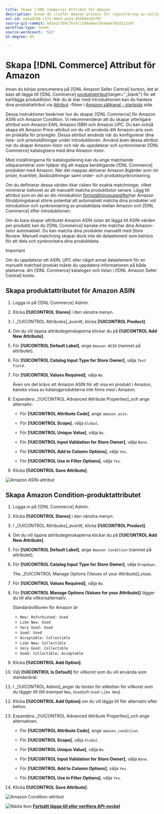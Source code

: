 ```yaml
---
title: Skapa [!DNL Commerce] Attribut för Amazon
description: Innan du slutför Amazon process för registrering av säljkanaler måste du se till att du har de [!UICONTROL Commerce] produktattribut.
exl-id: eebad794-c171-40a3-aa24-d5509e2b5797
source-git-commit: b63e2cfb9c7ba7cc169a6eec954abe782d112c6f
workflow-type: tm+mt
source-wordcount: '522'
ht-degree: 0%

---
```


# Skapa [!DNL Commerce] Attribut för Amazon

Innan du börjar prenumerera på [!DNL Amazon Seller Central] konton, det är bäst att lägga till [!DNL Commerce] [produktattribut](https://docs.magento.com/user-guide/stores/attributes-product.html){target="_blank"} för att kartlägga produktlistor. När du är klar med introduktionen kan du hantera dina produktattribut via [Attribut](./managing-attributes.md) -fliken i [Amazon säljkanal - startsida](./amazon-sales-channel-home.md) sida.

Dessa instruktioner beskriver hur du skapar [!DNL Commerce] för Amazon ASIN och Amazon Condition. Vi rekommenderar att du skapar ytterligare attribut som Amazon EAN, Amazon ISBN och Amazon UPC. Du kan också skapa ett Amazon Price-attribut om du vill använda ditt Amazon-pris som en priskälla för prisregler. Dessa attribut används när du konfigurerar dina lista- och prisinställningar under introduktionen. Använd även dessa attribut när du skapar Amazon-listor och när du uppdaterar och synkroniserar [!DNL Commerce] katalogisera med dina Amazon-listor.

Med inställningarna för katalogsökning kan du ange matchande sökparametrar som hjälper dig att mappa berättigande [!DNL Commerce] produkter med Amazon. När det mappas aktiverar Amazon åtgärder som rör priser, kvantitet, åsidosättningar samt order- och produktsynkronisering.

Om du definierar dessa värden ökar risken för exakta matchningar, vilket minimerar behovet av att manuellt matcha produktlistor senare. Lägg till attribut som en del av din introduktion [förinställningsuppgifter](./amazon-pre-setup-tasks.md)har Amazon försäljningskanal större potential att automatiskt matcha dina produkter vid introduktion och synkronisering av produktdata mellan Amazon och [!DNL Commerce] efter introduktionen.

Om du bara skapar attributet Amazon ASIN (utan att lägga till ASIN-värden per produkt) kan du [!DNL Commerce] kanske inte matchar dina Amazon-listor automatiskt. Du kan matcha dina produkter manuellt med _Store Review_. Manuell matchning skapar dock inte de dataelement som behövs för att dela och synkronisera dina produktdata.

>[!IMPORTANT]
>
>Om du uppdaterar ett ASIN, UPC eller något annat dataelement för en manuellt matchad produkt måste du uppdatera informationen på båda platserna: din [!DNL Commerce] katalogen och listan i [!DNL Amazon Seller Central] konto.

## Skapa produktattributet för Amazon ASIN

1. Logga in på [!DNL Commerce] Admin.

1. Klicka **[!UICONTROL Stores]** i den vänstra menyn.

1. I _[!UICONTROL Attributes]_avsnitt, klicka **[!UICONTROL Product]**.

1. Om du vill öppna attributegenskaperna klickar du på **[!UICONTROL Add New Attribute]**.

1. För **[!UICONTROL Default Label]**, ange `Amazon ASIN` (namnet på attributet).

1. För **[!UICONTROL Catalog Input Type for Store Owner]**, välja `Text Field`.

1. För **[!UICONTROL Values Required]**, välja `No`.

   Även om det krävs ett Amazon ASIN för att visa en produkt i Amazon, kanske vissa av katalogprodukterna inte finns med i Amazon.

1. Expandera _[!UICONTROL Advanced Attribute Properties]_och ange alternativ:

   - För **[!UICONTROL Attribute Code]**, ange `amazon_asin`.

   - För **[!UICONTROL Scope]**, välja `Global`.

   - För **[!UICONTROL Unique Value]**, välja `No`.

   - För **[!UICONTROL Input Validation for Store Owner]**, välja `None`.

   - För **[!UICONTROL Add to Column Options]**, välja `Yes`.

   - För **[!UICONTROL Use in Filter Options]**, välja `Yes`.

1. Klicka **[!UICONTROL Save Attribute]**.

![Amazon ASIN-attribut](assets/creating-asin-attribute.png)

## Skapa Amazon Condition-produktattributet

1. Logga in på [!DNL Commerce] Admin.

1. Klicka **[!UICONTROL Stores]** i den vänstra menyn.

1. I _[!UICONTROL Attributes]_avsnitt, klicka **[!UICONTROL Product]**.

1. Om du vill öppna attributegenskaperna klickar du på **[!UICONTROL Add New Attribute]**.

1. För **[!UICONTROL Default Label]**, ange `Amazon Condition` (namnet på attributet).

1. För **[!UICONTROL Catalog Input Type for Store Owner]**, välja `Dropdown`.

   The _[!UICONTROL Manage Options (Values of your Attribute)]_visas.

1. För **[!UICONTROL Values Required]**, välja `No`.

1. För **[!UICONTROL Manage Options (Values for your Attribute)]** lägger du till alla villkorsalternativ.

   Standardvillkoren för Amazon är:

   - `New: Refurbished: Used`
   - `Like New: Used`
   - `Very Good: Used`
   - `Good: Used`
   - `Acceptable: Collectible`
   - `Like New; Collectible`
   - `Very Good: Collectible`
   - `Good: Collectible; Acceptable`

1. Klicka **[!UICONTROL Add Option]**.

1. Välj **[!UICONTROL Is Default]** för villkoret som du vill använda som standardval.

1. I _[!UICONTROL Admin]_anger du texten för etiketten för villkoret som du lägger till (till exempel `New`, `Used`och `Used-Like New`)

1. Klicka **[!UICONTROL Add Option]** om du vill lägga till fler alternativ efter behov.

1. Expandera _[!UICONTROL Advanced Attribute Properties]_och ange alternativen.

   - För **[!UICONTROL Attribute Code]**, ange `amazon_condition`.

   - För **[!UICONTROL Scope]**, välja `Global`.

   - För **[!UICONTROL Unique Value]**, välja `No`.

   - För **[!UICONTROL Input Validation for Store Owner]**, välja `None`.

   - För **[!UICONTROL Add to Column Options]**, välja `Yes`.

   - För **[!UICONTROL Use in Filter Options]**, välja `Yes`.

1. Klicka **[!UICONTROL Save Attribute]**.

![Amazon Condition-attribut](assets/creating-amazon-condition-attribute.png)

![Nästa ikon](assets/btn-next.png) [**Fortsätt lägga till eller verifiera API-nyckel**](./amazon-verify-api-key.md)
